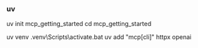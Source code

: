 ### uv
uv init mcp_getting_started
cd mcp_getting_started

uv venv
.venv\Scripts\activate.bat
uv add "mcp[cli]" httpx openai
